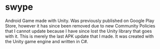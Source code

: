 # swype
Android Game made with Unity. Was previously published on Google Play Store, however it has since been removed due to new Community Policies that I cannot update because I have since lost the Unity library that goes with it. This is merely the last APK update that I made. It was created with the Unity game engine and written in C#.
